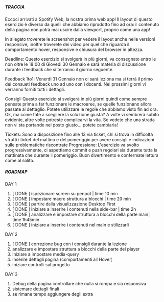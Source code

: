 #####    TRACCIA   ################################################################################################################################

Eccoci arrivati a Spotify Web, la nostra prima web app! Il layout di questo esercizio è diverso da quelli che abbiamo riprodotto fino ad ora:
il contenuto della pagina non potrà mai uscire dalla viewport, proprio come una app!

In allegato troverete le screenshot per vedere il layout anche nelle versioni responsive,
inoltre troverete dei video per quel che riguarda il comportamento hover, responsive e chiusura del browser in altezza.

Deadline:
Questo esercizio si svolgerà in più giorni, va consegnato entro le non oltre le 18:00 di Giovedi 30 Gennaio e sará materia di discussione durante i feedback che si terranno il giorno seguente.

Feedback 1to1:
Venerdi 31 Gennaio non ci sará leziona ma si terrá il primo dei consueti feedback uno ad uno con i docenti.
Nei prossimi giorni vi verranno forniti tutti i dettagli.

Consigli
Questo esercizio si svolgerà in più giorni quindi come sempre pensate prima a far funzionare le macroaree, se quelle funzionano allora passate al dettaglio.
Potete utilizzare le regole che abbiamo visto fin ad ora. Ok, ma come fate a scegliere la soluzione giusta? A volte vi sembrerà subito evidente, altre volte potreste complicarvi la vita. Se vedete che una strada non vi sta portando nel posto giusto... potete cambiarla!

Tickets: Sono a disposizione fino alle 13 via ticket, chi si trova in difficoltá sfrutti i ticket del mattino e del pomeriggio per avere consigli e indicazioni sulle problematiche riscontrate
Progressione: L'esercizio va svolto progressivamente, ci aspettiamo commit e push regolari sia durante tutta la mattinata che durante il pomeriggio.
Buon divertimento e confermate lettura come al solito.


#####    ROADMAP  ##################################################################################################################################

  DAY 1 

  1. [ DONE ] ispezionare screen su penpot   | time 10 min
  2. [ DONE ] impostare macro struttura a blocchi | time 20 min
  3. [ DONE ] partire dalla visualizzazione Desktop First 
  4. [ DONE ] iniziare a inserire i contenuti nella side-bar | time 2h
  5. [ DONE ] analizzare e impostare struttura a blocchi della parte main| time 1h45min
  6. [ DONE ] iniziare a inserire i contenuti nel main e stilizzarli

  DAY 2

  1. [ DONE ] correzione bug con i consigli durante la lezione
  1. analizzare e impostare struttura a blocchi della parte del player
  2. iniziare a impostare media-query
  3. inserire dettagli pagina (comportamenti all Hover)
  4. iniziare controlli sul progetto

  DAY 3

  1. Debug della pagina controllare che nulla si rompa e sia responsiva
  2. sistemare dettagli finali
  3. se rimane tempo aggiungere degli extra

  

